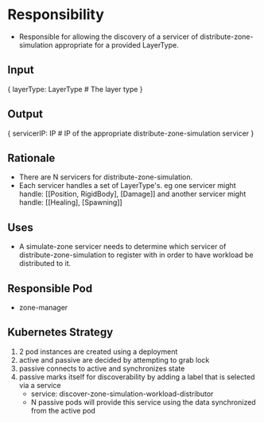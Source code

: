 # Responsibility
* Responsible for allowing the discovery of a servicer of distribute-zone-simulation appropriate for a provided LayerType.

## Input
{
    layerType: LayerType  # The layer type 
}

## Output
{
    servicerIP: IP  # IP of the appropriate distribute-zone-simulation servicer
}

## Rationale
* There are N servicers for distribute-zone-simulation.
* Each servicer handles a set of LayerType's.
    eg one servicer might handle: [[Position, RigidBody], [Damage]]
    and another servicer might handle: [[Healing], [Spawning]]

## Uses
* A simulate-zone servicer needs to determine which servicer of distribute-zone-simulation to register with in order to have workload be distributed to it.

## Responsible Pod
* zone-manager

## Kubernetes Strategy
1. 2 pod instances are created using a deployment
2. active and passive are decided by attempting to grab lock 
3. passive connects to active and synchronizes state
4. passive marks itself for discoverability by adding a label that is selected via a service
    * service: discover-zone-simulation-workload-distributor
    * N passive pods will provide this service using the data synchronized from the active pod
